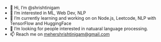 - 👋 Hi, I’m @shrishtinigam
- 👀 I’m interested in ML, Web Dev, NLP
- 🌱 I’m currently learning and working on on Node.js, Leetcode, NLP with TensorFlow and HuggingFace
- 💞️ I’m looking for people interested in natuaral language processing.
- 📫 Reach me on mehershrishtinigam@gmail.com

<!---
shrishtinigam/shrishtinigam is a ✨ special ✨ repository because its `README.md` (this file) appears on your GitHub profile.
You can click the Preview link to take a look at your changes.
--->
